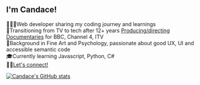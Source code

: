 ## I'm Candace!

👩🏻‍💻Web developer sharing my coding journey and learnings<br>
🎥Transitioning from TV to tech after 12+ years [Producing/directing Documentaries](https://www.candacedavies.com/) for BBC, Channel 4, ITV<br>
🎨Background in Fine Art and Psychology, passionate about good UX, UI and accessible semantic code<br>
🎓Currently learning Javascript, Python, C#<br>
🫶🏼[Let's connect!](www.linkedin.com/in/me-candacedavies)<br>

[![Candace's GitHub stats](https://github-readme-stats.vercel.app/api?username=candacerosedavies&theme=panda&show_icons=true)](https://github.com/anuraghazra/github-readme-stats)<br>
